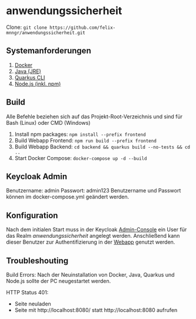 # anwendungssicherheit
Clone: `git clone https://github.com/felix-mnngr/anwendungssicherheit.git`

## Systemanforderungen
1. [Docker](https://docs.docker.com/get-docker/)
2. [Java (JRE)](https://www.java.com/de/download/manual.jsp)
3. [Quarkus CLI](https://quarkus.io/get-started/)
4. [Node.js (inkl. npm)](https://nodejs.org/de)

## Build 
Alle Befehle beziehen sich auf das Projekt-Root-Verzeichnis und sind für Bash (Linux) oder CMD (Windows)
1. Install npm packages: `npm install --prefix frontend`
2. Build Webapp Frontend: `npm run build --prefix frontend`
3. Build Webapp Backend: `cd backend && quarkus build --no-tests && cd ..`
4. Start Docker Compose: `docker-compose up -d --build`

## Keycloak Admin
Benutzername: admin
Passwort: admin123
Benutzername und Passwort können im docker-compose.yml geändert werden.

## Konfiguration
Nach dem initialen Start muss in der Keycloak [Admin-Console](http://localhost:8180/admin/master/console/#/anwendungssicherheit/users) ein User für das Realm _anwendungssicherheit_ angelegt werden. Anschließend kann dieser Benutzer zur Authentifizierung in der [Webapp](http://localhost:8080/) genutzt werden. 

## Troubleshouting
Build Errors: Nach der Neuinstallation von Docker, Java, Quarkus und Node.js sollte der PC neugestartet werden.

HTTP Status 401: 
- Seite neuladen
- Seite mit http://localhost:8080/ statt http://localhost:8080 aufrufen
